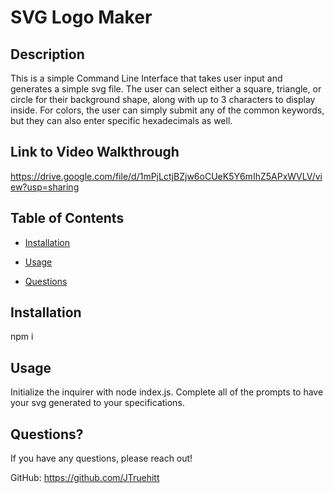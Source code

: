 # SVG Logo Maker

  ## Description
This is a simple Command Line Interface that takes user input and generates a simple svg file. The user can select either a square, triangle, or circle for their background shape, along with up to 3 characters to display inside. For colors, the user can simply submit any of the common keywords, but they can also enter specific hexadecimals as well.

  ## Link to Video Walkthrough
  https://drive.google.com/file/d/1mPjLctjBZjw6oCUeK5Y6mIhZ5APxWVLV/view?usp=sharing
  
  ## Table of Contents
  
  * [Installation](#installation)
  
  * [Usage](#usage)
  
  * [Questions](#questions)
  
  ## Installation
  npm i
  
  ## Usage
  Initialize the inquirer with node index.js. Complete all of the prompts to have your svg generated to your   specifications.

  ## Questions?
  If you have any questions, please reach out!
  
GitHub: https://github.com/JTruehitt
